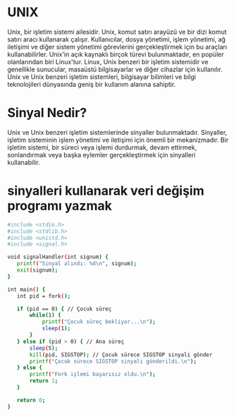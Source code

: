 # UNIX
Unix, bir işletim sistemi ailesidir.
Unix, komut satırı arayüzü ve bir dizi komut satırı aracı kullanarak çalışır. Kullanıcılar, dosya yönetimi, işlem yönetimi, ağ iletişimi ve diğer sistem yönetimi görevlerini gerçekleştirmek için bu araçları kullanabilirler.
Unix'in açık kaynaklı birçok türevi bulunmaktadır, en popüler olanlarından biri Linux'tur.
Linux, Unix benzeri bir işletim sistemidir ve genellikle sunucular, masaüstü bilgisayarlar ve diğer cihazlar için kullanılır. Unix ve Unix benzeri işletim sistemleri, bilgisayar bilimleri ve bilgi teknolojileri dünyasında geniş bir kullanım alanına sahiptir.

# Sinyal Nedir?
Unix ve Unix benzeri işletim sistemlerinde sinyaller bulunmaktadır. Sinyaller, işletim sisteminin işlem yönetimi ve iletişimi için önemli bir mekanizmadır. Bir işletim sistemi, bir süreci veya işlemi durdurmak, devam ettirmek, sonlandırmak veya başka eylemler gerçekleştirmek için sinyalleri kullanabilir.

# sinyalleri kullanarak veri değişim programı yazmak
 ```bash
#include <stdio.h>
#include <stdlib.h>
#include <unistd.h>
#include <signal.h>

void signalHandler(int signum) {
    printf("Sinyal alındı: %d\n", signum);
    exit(signum);
}

int main() {
    int pid = fork();

    if (pid == 0) { // Çocuk süreç
        while(1) {
            printf("Çocuk süreç bekliyor...\n");
            sleep(1);
        }
    } else if (pid > 0) { // Ana süreç
        sleep(5);
        kill(pid, SIGSTOP); // Çocuk sürece SIGSTOP sinyali gönder
        printf("Çocuk sürece SIGSTOP sinyali gönderildi.\n");
    } else {
        printf("Fork işlemi başarısız oldu.\n");
        return 1;
    }

    return 0;
}
 ```
